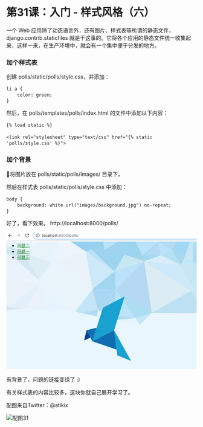 # 第31课：入门 - 样式风格（六）

一个 Web 应用除了动态语言外，还有图片、样式表等所谓的静态文件，django.contrib.staticfiles 就是干这事的。它将各个应用的静态文件统一收集起来，这样一来，在生产环境中，就会有一个集中便于分发的地方。

### 加个样式表
创建 polls/static/polls/style.css，并添加：
```
li a {
    color: green;
}
```
然后，在 polls/templates/polls/index.html 的文件中添加以下内容：
```
{% load static %}

<link rel="stylesheet" type="text/css" href="{% static 'polls/style.css' %}">
```

### 加个背景
将图片放在 polls/static/polls/images/ 目录下， 

然后在样式表 polls/static/polls/style.css 中添加：
```
body {
    background: white url("images/background.jpg") no-repeat;
}
```
好了，看下效果。 http://localhost:8000/polls/

![class31](images/class31.png)

有背景了，问题的链接变绿了 :)

有关样式表的内容比较多，这块你就自己展开学习了。

配图来自Twitter：@atikix

![配图31](https://wiki.huihoo.com/images/4/40/Devopsgirls31.jpg)
